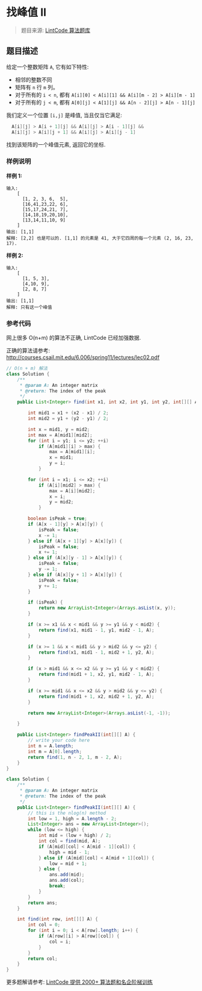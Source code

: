 # 找峰值 II
 > 题目来源: [LintCode 算法题库](https://www.lintcode.com/problem/find-peak-element-ii/?utm_source=sc-github-wzz)
 ## 题目描述
 给定一个整数矩阵 `A`, 它有如下特性:

- 相邻的整数不同
- 矩阵有 `n` 行 `m` 列。
- 对于所有的 `i < n`, 都有 `A[i][0] < A[i][1] && A[i][m - 2] > A[i][m - 1]`
- 对于所有的 `j < m`, 都有 `A[0][j] < A[1][j] && A[n - 2][j] > A[n - 1][j]`

我们定义一个位置 `[i,j]` 是峰值, 当且仅当它满足:

```C++
  A[i][j] > A[i + 1][j] && A[i][j] > A[i - 1][j] && 
  A[i][j] > A[i][j + 1] && A[i][j] > A[i][j - 1]
```

找到该矩阵的一个峰值元素, 返回它的坐标.
 ### 样例说明
 **样例 1:**

```
输入: 
    [
      [1, 2, 3, 6,  5],
      [16,41,23,22, 6],
      [15,17,24,21, 7],
      [14,18,19,20,10],
      [13,14,11,10, 9]
    ]
输出: [1,1]
解释: [2,2] 也是可以的. [1,1] 的元素是 41, 大于它四周的每一个元素 (2, 16, 23, 17).
```

**样例 2:**

```
输入: 
    [
      [1, 5, 3],
      [4,10, 9],
      [2, 8, 7]
    ]
输出: [1,1]
解释: 只有这一个峰值
```
 ### 参考代码
 网上很多 O(n+m) 的算法不正确, LintCode 已经加强数据.

正确的算法请参考: <http://courses.csail.mit.edu/6.006/spring11/lectures/lec02.pdf>
```java
// O(n + m) 解法
class Solution {
    /**
     * @param A: An integer matrix
     * @return: The index of the peak
     */
    public List<Integer> find(int x1, int x2, int y1, int y2, int[][] A) {

        int mid1 = x1 + (x2 - x1) / 2;
        int mid2 = y1 + (y2 - y1) / 2;

        int x = mid1, y = mid2;
        int max = A[mid1][mid2];
        for (int i = y1; i <= y2; ++i)
            if (A[mid1][i] > max) {
                max = A[mid1][i];
                x = mid1;
                y = i;
            }

        for (int i = x1; i <= x2; ++i)
            if (A[i][mid2] > max) {
                max = A[i][mid2];
                x = i;
                y = mid2;
            }

        boolean isPeak = true;
        if (A[x - 1][y] > A[x][y]) {
            isPeak = false;
            x -= 1;
        } else if (A[x + 1][y] > A[x][y]) {
            isPeak = false;
            x += 1;
        } else if (A[x][y - 1] > A[x][y]) {
            isPeak = false;
            y -= 1;
        } else if (A[x][y + 1] > A[x][y]) {
            isPeak = false;
            y += 1;
        }

        if (isPeak) {
            return new ArrayList<Integer>(Arrays.asList(x, y));
        }

        if (x >= x1 && x < mid1 && y >= y1 && y < mid2) {
            return find(x1, mid1 - 1, y1, mid2 - 1, A);
        }

        if (x >= 1 && x < mid1 && y > mid2 && y <= y2) {
            return find(x1, mid1 - 1, mid2 + 1, y2, A);
        }

        if (x > mid1 && x <= x2 && y >= y1 && y < mid2) {
            return find(mid1 + 1, x2, y1, mid2 - 1, A);
        }

        if (x >= mid1 && x <= x2 && y > mid2 && y <= y2) {
            return find(mid1 + 1, x2, mid2 + 1, y2, A);
        }

        return new ArrayList<Integer>(Arrays.asList(-1, -1));

    }

    public List<Integer> findPeakII(int[][] A) {
        // write your code here
        int n = A.length;
        int m = A[0].length;
        return find(1, n - 2, 1, m - 2, A);
    }
}

class Solution {
    /**
     * @param A: An integer matrix
     * @return: The index of the peak
     */
    public List<Integer> findPeakII(int[][] A) {
        // this is the nlog(n) method
        int low = 1, high = A.length - 2;
        List<Integer> ans = new ArrayList<Integer>();
        while (low <= high) {
            int mid = (low + high) / 2;
            int col = find(mid, A);
            if (A[mid][col] < A[mid - 1][col]) {
                high = mid - 1;
            } else if (A[mid][col] < A[mid + 1][col]) {
                low = mid + 1;
            } else {
                ans.add(mid);
                ans.add(col);
                break;
            }
        }
        return ans;
    }

    int find(int row, int[][] A) {
        int col = 0;
        for (int i = 0; i < A[row].length; i++) {
            if (A[row][i] > A[row][col]) {
                col = i;
            }
        }
        return col;
    }
}
```
 更多题解请参考: [LintCode 提供 2000+ 算法题和名企阶梯训练](https://www.lintcode.com/problem/?utm_source=sc-github-wzz)